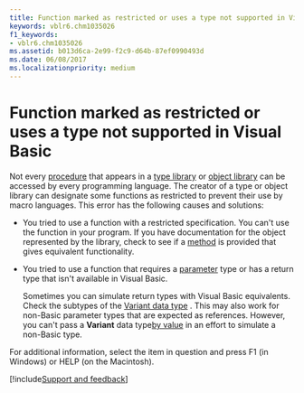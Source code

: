 ```yaml
---
title: Function marked as restricted or uses a type not supported in Visual Basic
keywords: vblr6.chm1035026
f1_keywords:
- vblr6.chm1035026
ms.assetid: b013d6ca-2e99-f2c9-d64b-87ef0990493d
ms.date: 06/08/2017
ms.localizationpriority: medium
---
```



# Function marked as restricted or uses a type not supported in Visual Basic

Not every [procedure](../../Glossary/vbe-glossary.md#procedure) that appears in a [type library](../../Glossary/vbe-glossary.md#type-library) or [object library](../../Glossary/vbe-glossary.md#object-library) can be accessed by every programming language. The creator of a type or object library can designate some functions as restricted to prevent their use by macro languages. This error has the following causes and solutions:



- You tried to use a function with a restricted specification. You can't use the function in your program. If you have documentation for the object represented by the library, check to see if a [method](../../Glossary/vbe-glossary.md#method) is provided that gives equivalent functionality.
    
- You tried to use a function that requires a [parameter](../../Glossary/vbe-glossary.md#parameter) type or has a return type that isn't available in Visual Basic.
    
    Sometimes you can simulate return types with Visual Basic equivalents. Check the subtypes of the [Variant data type](../../Glossary/vbe-glossary.md#variant-data-type) . This may also work for non-Basic parameter types that are expected as references. However, you can't pass a **Variant** data type[by value](../../Glossary/vbe-glossary.md#by-value) in an effort to simulate a non-Basic type.
    

For additional information, select the item in question and press F1 (in Windows) or HELP (on the Macintosh).

[!include[Support and feedback](~/includes/feedback-boilerplate.md)]